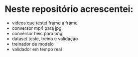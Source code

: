# Neste repositório acrescentei:
* videos que testei frame a frame
* conversor mp4 para jpg
* conversor heic para png
* dataset teste, treino e validação
* treinador de modelo
* validador em tempo real
